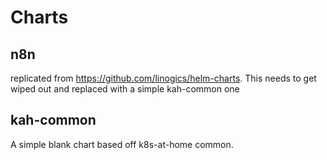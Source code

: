 # Charts

## n8n

replicated from https://github.com/linogics/helm-charts.
This needs to get wiped out and replaced with a simple kah-common one

## kah-common

A simple blank chart based off k8s-at-home common.
